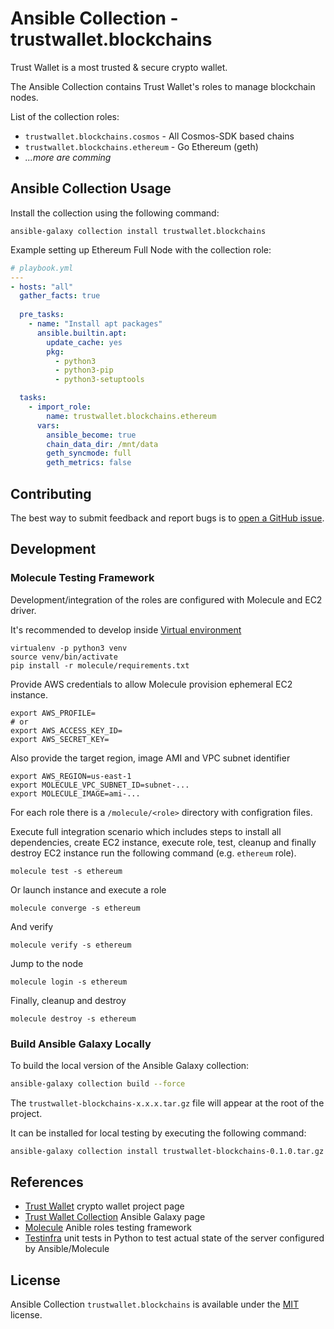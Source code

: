 # Ansible Collection - trustwallet.blockchains

Trust Wallet is a most trusted & secure crypto wallet.

The Ansible Collection contains Trust Wallet's roles to manage blockchain nodes.

List of the collection roles:

* `trustwallet.blockchains.cosmos` - All Cosmos-SDK based chains
* `trustwallet.blockchains.ethereum` - Go Ethereum (geth)
* _...more are comming_

## Ansible Collection Usage

Install the collection using the following command:

```shell
ansible-galaxy collection install trustwallet.blockchains
```

Example setting up Ethereum Full Node with the collection role:

```yaml
# playbook.yml
---
- hosts: "all"
  gather_facts: true
  
  pre_tasks:
    - name: "Install apt packages"
      ansible.builtin.apt:
        update_cache: yes
        pkg:
          - python3
          - python3-pip
          - python3-setuptools

  tasks:
    - import_role:
        name: trustwallet.blockchains.ethereum
      vars:
        ansible_become: true
        chain_data_dir: /mnt/data
        geth_syncmode: full
        geth_metrics: false
```

## Contributing

The best way to submit feedback and report bugs is to [open a GitHub issue](https://github.com/trustwallet/ansible-collection-blockchains/issues).

## Development

### Molecule Testing Framework

Development/integration of the roles are configured with Molecule and EC2 driver.

It's recommended to develop inside [Virtual environment](https://virtualenv.pypa.io/en/latest/)

```shell
virtualenv -p python3 venv
source venv/bin/activate
pip install -r molecule/requirements.txt
```

Provide AWS credentials to allow Molecule provision ephemeral EC2 instance.

```shell
export AWS_PROFILE=
# or 
export AWS_ACCESS_KEY_ID=
export AWS_SECRET_KEY=
```

Also provide the target region, image AMI and VPC subnet identifier

```shell
export AWS_REGION=us-east-1
export MOLECULE_VPC_SUBNET_ID=subnet-...
export MOLECULE_IMAGE=ami-...
```

For each role there is a `/molecule/<role>` directory with configration files.

Execute full integration scenario which includes steps to install all dependencies, create EC2 instance, execute role, test, cleanup and finally destroy EC2 instance run the following command (e.g. `ethereum` role).

```shell
molecule test -s ethereum
```

Or launch instance and execute a role

```shell
molecule converge -s ethereum
```

And verify

```shell
molecule verify -s ethereum
```

Jump to the node

```shell
molecule login -s ethereum
```

Finally, cleanup and destroy

```shell
molecule destroy -s ethereum
```

### Build Ansible Galaxy Locally

To build the local version of the Ansible Galaxy collection:

```sh
ansible-galaxy collection build --force
```

The `trustwallet-blockchains-x.x.x.tar.gz` file will appear at the root of the project.

It can be installed for local testing by executing the following command:

```sh
ansible-galaxy collection install trustwallet-blockchains-0.1.0.tar.gz --force
```

## References

* [Trust Wallet](https://trustwallet.com) crypto wallet project page
* [Trust Wallet Collection](https://galaxy.ansible.com/trustwallet/blockchains) Ansible Galaxy page
* [Molecule](https://molecule.readthedocs.io/en/latest/index.html) Anible roles testing framework
* [Testinfra](https://testinfra.readthedocs.io/en/latest/) unit tests in Python to test actual state of the server configured by Ansible/Molecule

## License

Ansible Collection `trustwallet.blockchains` is available under the [MIT](LICENSE) license.
